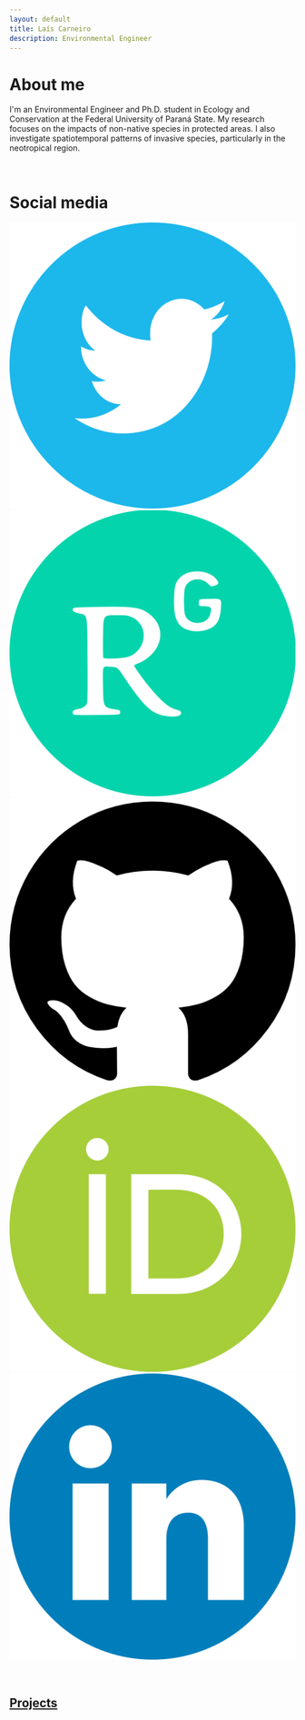 ```yaml
---
layout: default
title: Laís Carneiro
description: Environmental Engineer
---
```


# About me

I'm an Environmental Engineer and Ph.D. student in Ecology and Conservation at the Federal University of Paraná State. My research focuses on the impacts of non-native species in protected areas. I also investigate spatiotemporal patterns of invasive species, particularly in the neotropical region.

<br>

# Social media

[![Twitter](./assets/images/twitter_icon_circle.png "My Twitter: @LaisCarneiro03")](https://twitter.com/LaisCarneiro03) 
[![ResearchGate](./assets/images/researchgate_icon_circle.png "My ResearchGate: @Lais-Carneiro")](https://www.researchgate.net/profile/Lais-Carneiro) 
[![Github](./assets/images/github_icon_circle.png "My Github: @lalacarneiro")](https://github.com/lalacarneiro/) 
[![ORCID](./assets/images/orcid_icon_circle.png "My ORCID: 0000-0002-3828-7751")](https://orcid.org/0000-0002-3828-7751) 
[![LinkedIn](./assets/images/linkedin_icon_circle.png "My LinkedIn: @laiscarneiro")](https://www.linkedin.com/in/laiscarneiro/)

<br>

## [Projects](./projects.html)